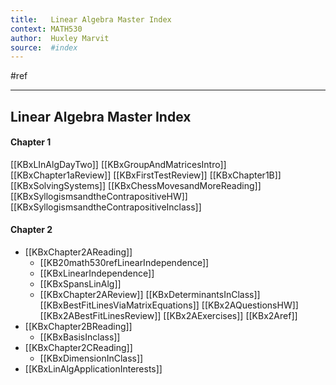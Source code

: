 ```yaml
---
title:   Linear Algebra Master Index
context: MATH530
author:  Huxley Marvit
source:  #index
---
```


#ref

---

## Linear Algebra Master Index

####  Chapter 1
[[KBxLInAlgDayTwo]]
[[KBxGroupAndMatricesIntro]]
[[KBxChapter1aReview]]
[[KBxFirstTestReview]]
[[KBxChapter1B]]
[[KBxSolvingSystems]]
[[KBxChessMovesandMoreReading]]
[[KBxSyllogismsandtheContrapositiveHW]]
[[KBxSyllogismsandtheContrapositiveInclass]]

#### Chapter 2
- [[KBxChapter2AReading]]
	- [[KB20math530refLinearIndependence]]
	- [[KBxLinearIndependence]]
	- [[KBxSpansLinAlg]]
	- [[KBxChapter2AReview]]
[[KBxDeterminantsInClass]]
[[KBxBestFitLinesViaMatrixEquations]]
[[KBx2AQuestionsHW]]
[[KBx2ABestFitLinesReview]]
[[KBx2AExercises]]
[[KBx2Aref]]
- [[KBxChapter2BReading]]
	- [[KBxBasisInclass]]
- [[KBxChapter2CReading]]
	- [[KBxDimensionInClass]]
- [[KBxLinAlgApplicationInterests]]

